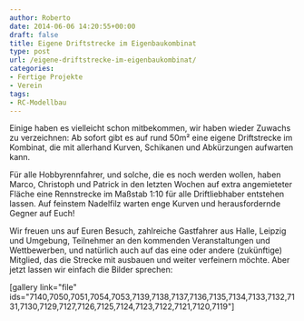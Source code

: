 ```yaml
---
author: Roberto
date: 2014-06-06 14:20:55+00:00
draft: false
title: Eigene Driftstrecke im Eigenbaukombinat
type: post
url: /eigene-driftstrecke-im-eigenbaukombinat/
categories:
- Fertige Projekte
- Verein
tags:
- RC-Modellbau
---
```


Einige haben es vielleicht schon mitbekommen, wir haben wieder Zuwachs zu verzeichnen: Ab sofort gibt es auf rund 50m² eine eigene Driftstrecke im Kombinat, die mit allerhand Kurven, Schikanen und Abkürzungen aufwarten kann.<!-- more -->

Für alle Hobbyrennfahrer, und solche, die es noch werden wollen, haben Marco, Christoph und Patrick in den letzten Wochen auf extra angemieteter Fläche eine Rennstrecke im Maßstab 1:10 für alle Driftliebhaber entstehen lassen. Auf feinstem Nadelfilz warten enge Kurven und herausfordernde Gegner auf Euch!

Wir freuen uns auf Euren Besuch, zahlreiche Gastfahrer aus Halle, Leipzig und Umgebung, Teilnehmer an den kommenden Veranstaltungen und Wettbewerben, und natürlich auch auf das eine oder andere (zukünftige) Mitglied, das die Strecke mit ausbauen und weiter verfeinern möchte. Aber jetzt lassen wir einfach die Bilder sprechen:

[gallery link="file" ids="7140,7050,7051,7054,7053,7139,7138,7137,7136,7135,7134,7133,7132,7131,7130,7129,7127,7126,7125,7124,7123,7122,7121,7120,7119"]
